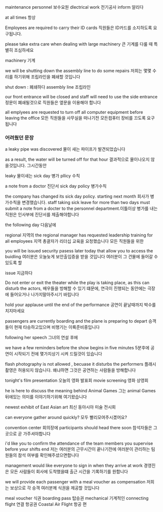 maintenance personnel 보수요원
dlectrical work 전기공사
inform 알리다

at all times 항상

Employees are required to carry their ID cards
직원들은 ID카드를 소지하도록 요구됩니다.

please take extra care when dealing with large machinery
큰 기계를 다룰 때 특별히 조심하세요

machinery 기계

we will be shutting down the assembly line to do some repairs
저희는 몇몇 수리를 하기위해 조립라인을 폐쇄할 것입니다

shut down : 폐쇄하다
assembly line 조립라인

our front entrance will be closed and staff will need to use the side entrance
정문이 폐쇄될것으로 직원들은 옆문을 이용해야 합니다

all emplyees are requested to turn off all computer equipment before leaving the office 
모든 직원들을 사무실을 떠나기전 모든컴퓨터 장비를 끄도록 요구됩니다

### 어려웠던 문장

a leaky pipe was discovered 물이 새는 파이프가 발견되었습니다

as a result, the water will be turned off for that hour
결과적으로 물이나오지 않을것입니다. 그시간동안

leaky 물이새는
sick day 병가
pllicy 수칙

a note from a doctor 진단서
sick day policy 병가수칙

the company has changed its sick day policy. starting next month
회사가 병가수칙을 변경했습니다.
staff taking sick leave for more than two days must submit a note from a docter
to the personnel department.이틀이상 병가를 내는직원은 인사부에 진단서를 제출해야합니다

the following day 다음날에

regional 지역의
the regional manager has requested leadership training for all employees
지역 총괄자가 리더십 교육을 요청했습니다 모든 직원들을 위한

you will be issued security pasess later today that allow you to access the buidling
여러분은 오늘늦게 보안출입증을 받을 것입니다 여러분이 그 건물에 들어갈 수 있도록 할

issue 지금하다

Do not enter or exit the theater while the play is taking place,
as this can disturb the actors,
배우들을 방해할 수 있기 떄문에, 연극이 진행되는 동안에는 극장에 들어오거나 나가지말아주시기 바립니다

hold your applause until the end of the performance
공연이 끝날때까지 박수를 치지마세요

passengers are currently boarding and the plane is preparing to depart
승객들이 현재 타승하고있으며 비행기는 이륙준비중입니다

following her speech
그녀의 연설 후에

we have a few reminders before the show begins in five minutes
5분후에 공연이 시작되기 전에 몇가지상기 시켜 드릴것이 있습니다

flash photography is not allowed , becuase it disturbs the performers
플래시 촬영은 허용되지 않습니다. 왜냐하면 그것은 공연하는 사람들을 방해합니다

tonight's film presentation 오늘의 영화 발표회
movie screening 영화 상영회

he is here to discuss the meaning behind Animal Games
그는 animal Games뒤에있는 의미를 이야기하기위해 여기왔습니다

newest exhibit of East Asian art
최신 동아시아 미술 전시회

can everyone gather around quickly?
모두 빨리모여주시곘어요?

convention center 회의장에
participants should head there soon
참석자들은 그곳으로 곧 가주셔야합니다

i'd like you to confirm the attendance of the team members you supervise before your shifts end
저는 여러분의 근무시간이 끝나기전에 여러분이 관리하는 팀원들의 참석 여부를 확인해주셨으면합니다

management would like everyone to sign in when they arrive at work
경영진은 모든 사람들이 회사에 도착했을떄 출근 시간을 기록하기를 원합니다

we will provide each passenger with a meal voucher as compensation
저희는 보상으로 각 승객 여러분께 식권을 제공할 것입니다

meal voucher 식권
boarding pass 탑승권
mechanical 기계적인
connecting flight 연결 항공권
Coastal Air Flight 항공 편
